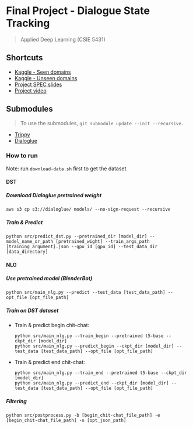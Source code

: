 # Final Project - Dialogue State Tracking
> Applied Deep Learning (CSIE 5431)

## Shortcuts
- [Kaggle - Seen domains](https://www.kaggle.com/c/adl-final-dst-with-chit-chat-seen-domains/)
- [Kaggle - Unseen domains](https://www.kaggle.com/c/adl-final-dst-with-chit-chat-unseen-domains/)
- [Project SPEC slides](https://docs.google.com/presentation/d/1vekovUzNlffmbTyM4X3auGHt2P5PKUfDV2_eea5ycAU/view)
- [Project video](https://drive.google.com/file/d/1xiql4cxErLJonIzjV7XynHzobKLVjoTl/view)

## Submodules

> To use the submodules, `git submodule update --init --recursive`.

- [Trippy](https://gitlab.cs.uni-duesseldorf.de/general/dsml/trippy-public)
- [Dialoglue](https://github.com/alexa/dialoglue)

### How to run
Note: run `download-data.sh` first to get the dataset

#### DST
##### Download Dialoglue pretrained weight
```
aws s3 cp s3://dialoglue/ models/ --no-sign-request --recursive
```

##### Train & Predict
```
python src/predict_dst.py --pretrained_dir [model_dir] --model_name_or_path [pretrained_wight] --train_args_path [training_argument].json --gpu_id [gpu_id] --test_data_dir [data_directory]
```

#### NLG
##### Use pretrained model (BlenderBot)
```
python src/main_nlg.py --predict --test_data [test_data_path] --opt_file [opt_file_path]
```

##### Train on DST dataset
+ Train & predict begin chit-chat:
    ```
    python src/main_nlg.py --train_begin --pretrained t5-base --ckpt_dir [model_dir]
    python src/main_nlg.py --predict_begin --ckpt_dir [model_dir] --test_data [test_data_path] --opt_file [opt_file_path]
    ```
+ Train & predict end chit-chat:
    ```
    python src/main_nlg.py --train_end --pretrained t5-base --ckpt_dir [model_dir]
    python src/main_nlg.py --predict_end --ckpt_dir [model_dir] --test_data [test_data_path] --opt_file [opt_file_path]
    ```

##### Filtering
```
python src/postprocess.py -b [begin_chit-chat_file_path] -e [begin_chit-chat_file_path] -o [opt_json_path]
```

